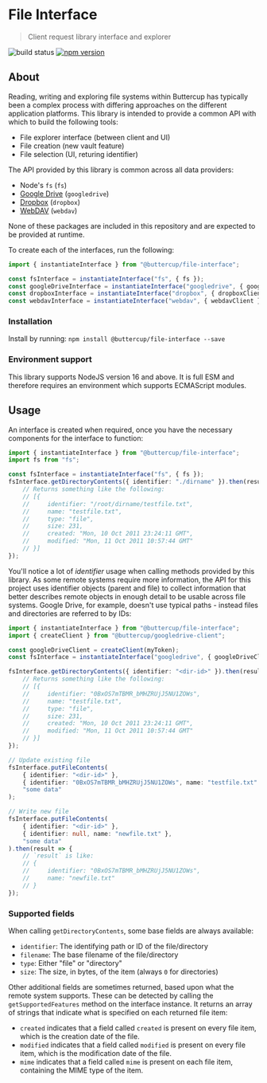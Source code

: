 # File Interface
> Client request library interface and explorer

![build status](https://github.com/buttercup/file-interface/actions/workflows/test.yml/badge.svg) [![npm version](https://badge.fury.io/js/%40buttercup%2Ffile-interface.svg)](https://www.npmjs.com/package/@buttercup/file-interface)

## About

Reading, writing and exploring file systems within Buttercup has typically been a complex process with differing approaches on the different application platforms. This library is intended to provide a common API with which to build the following tools:

 * File explorer interface (between client and UI)
 * File creation (new vault feature)
 * File selection (UI, returing identifier)

The API provided by this library is common across all data providers:

 * Node's `fs` (`fs`)
 * [Google Drive](https://github.com/buttercup/googledrive-client) (`googledrive`)
 * [Dropbox](https://github.com/buttercup/dropbox-client) (`dropbox`)
 * [WebDAV](https://github.com/perry-mitchell/webdav-client) (`webdav`)

None of these packages are included in this repository and are expected to be provided at runtime.

To create each of the interfaces, run the following:

```typescript
import { instantiateInterface } from "@buttercup/file-interface";

const fsInterface = instantiateInterface("fs", { fs });
const googleDriveInterface = instantiateInterface("googledrive", { googleDriveClient });
const dropboxInterface = instantiateInterface("dropbox", { dropboxClient });
const webdavInterface = instantiateInterface("webdav", { webdavClient });
```

### Installation

Install by running: `npm install @buttercup/file-interface --save`

### Environment support

This library supports NodeJS version 16 and above. It is full ESM and therefore requires an environment which supports ECMAScript modules.

## Usage

An interface is created when required, once you have the necessary components for the interface to function:

```typescript
import { instantiateInterface } from "@buttercup/file-interface";
import fs from "fs";

const fsInterface = instantiateInterface("fs", { fs });
fsInterface.getDirectoryContents({ identifier: "./dirname" }).then(results => {
    // Returns something like the following:
    // [{
    //     identifier: "/root/dirname/testfile.txt",
    //     name: "testfile.txt",
    //     type: "file",
    //     size: 231,
    //     created: "Mon, 10 Oct 2011 23:24:11 GMT",
    //     modified: "Mon, 11 Oct 2011 10:57:44 GMT"
    // }]
});
```

You'll notice a lot of _identifier_ usage when calling methods provided by this library. As some remote systems require more information, the API for this project uses identifier objects (parent and file) to collect information that better describes remote objects in enough detail to be usable across file systems. Google Drive, for example, doesn't use typical paths - instead files and directories are referred to by IDs:

```typescript
import { instantiateInterface } from "@buttercup/file-interface";
import { createClient } from "@buttercup/googledrive-client";

const googleDriveClient = createClient(myToken);
const fsInterface = instantiateInterface("googledrive", { googleDriveClient });

fsInterface.getDirectoryContents({ identifier: "<dir-id>" }).then(results => {
    // Returns something like the following:
    // [{
    //     identifier: "0BxOS7mTBMR_bMHZRUjJ5NU1ZOWs",
    //     name: "testfile.txt",
    //     type: "file",
    //     size: 231,
    //     created: "Mon, 10 Oct 2011 23:24:11 GMT",
    //     modified: "Mon, 11 Oct 2011 10:57:44 GMT"
    // }]
});

// Update existing file
fsInterface.putFileContents(
    { identifier: "<dir-id>" },
    { identifier: "0BxOS7mTBMR_bMHZRUjJ5NU1ZOWs", name: "testfile.txt" },
    "some data"
);

// Write new file
fsInterface.putFileContents(
    { identifier: "<dir-id>" },
    { identifier: null, name: "newfile.txt" },
    "some data"
).then(result => {
    // `result` is like:
    // {
    //     identifier: "0BxOS7mTBMR_bMHZRUjJ5NU1ZOWs",
    //     name: "newfile.txt"
    // }
});
```

### Supported fields

When calling `getDirectoryContents`, some base fields are always available:

 * `identifier`: The identifying path or ID of the file/directory
 * `filename`: The base filename of the file/directory
 * `type`: Either "file" or "directory"
 * `size`: The size, in bytes, of the item (always `0` for directories)

Other additional fields are sometimes returned, based upon what the remote system supports. These can be detected by calling the `getSupportedFeatures` method on the interface instance. It returns an array of strings that indicate what is specified on each returned file item:

 * `created` indicates that a field called `created` is present on every file item, which is the creation date of the file.
 * `modified` indicates that a field called `modified` is present on every file item, which is the modification date of the file.
 * `mime` indicates that a field called `mime` is present on each file item, containing the MIME type of the item.
